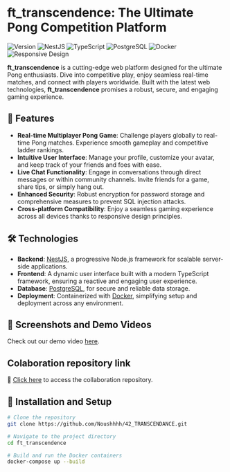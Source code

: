 # ft_transcendence: The Ultimate Pong Competition Platform

![Version](https://img.shields.io/badge/version-1.0.0-blue.svg?cacheSeconds=2592000)
![NestJS](https://img.shields.io/badge/NestJS-8.0-red)
![TypeScript](https://img.shields.io/badge/TypeScript-4.0-blue)
![PostgreSQL](https://img.shields.io/badge/PostgreSQL-13.0-blue)
![Docker](https://img.shields.io/badge/Docker-20.10.7-blue)
![Responsive Design](https://img.shields.io/badge/responsive-design-green)

**ft_transcendence** is a cutting-edge web platform designed for the ultimate Pong enthusiasts. Dive into competitive play, enjoy seamless real-time matches, and connect with players worldwide. Built with the latest web technologies, **ft_transcendence** promises a robust, secure, and engaging gaming experience.

## 🚀 Features

- **Real-time Multiplayer Pong Game**: Challenge players globally to real-time Pong matches. Experience smooth gameplay and competitive ladder rankings.
- **Intuitive User Interface**: Manage your profile, customize your avatar, and keep track of your friends and foes with ease.
- **Live Chat Functionality**: Engage in conversations through direct messages or within community channels. Invite friends for a game, share tips, or simply hang out.
- **Enhanced Security**: Robust encryption for password storage and comprehensive measures to prevent SQL injection attacks.
- **Cross-platform Compatibility**: Enjoy a seamless gaming experience across all devices thanks to responsive design principles.

## 🛠 Technologies

- **Backend**: [NestJS](https://nestjs.com/), a progressive Node.js framework for scalable server-side applications.
- **Frontend**: A dynamic user interface built with a modern TypeScript framework, ensuring a reactive and engaging user experience.
- **Database**: [PostgreSQL](https://www.postgresql.org/), for secure and reliable data storage.
- **Deployment**: Containerized with [Docker](https://www.docker.com/), simplifying setup and deployment across any environment.


## 📸 Screenshots and Demo Videos

Check out our demo video [here](https://www.youtube.com/watch?v=3lFtxe6xxy4).

## Colaboration repository link 
🔗 [Click here](https://github.com/Noushhhh/42_TRANSCENDANCE) to access the collaboration repository.



## 💾 Installation and Setup

```bash
# Clone the repository
git clone https://github.com/Noushhhh/42_TRANSCENDANCE.git

# Navigate to the project directory
cd ft_transcendence

# Build and run the Docker containers
docker-compose up --build
